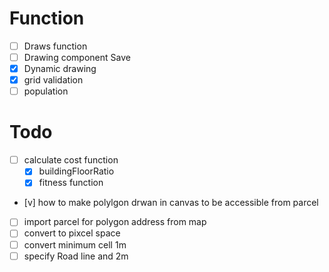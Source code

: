 # Function
- [ ] Draws function
- [ ] Drawing component Save
- [x] Dynamic drawing
- [x] grid validation 
- [ ] population
# Todo
- [ ] calculate cost function
    - [x] buildingFloorRatio
    - [x] fitness function
- [v] how to make polylgon drwan in canvas to be accessible from parcel
- [ ] import parcel for polygon address from map
- [ ] convert to pixcel space
- [ ] convert minimum cell 1m
- [ ] specify Road line and 2m
